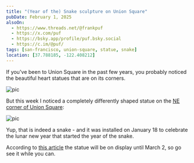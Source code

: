 ```yaml
---
title: "(Year of the) Snake sculpture on Union Square"
pubDate: February 1, 2025
alsoOn:
  - https://www.threads.net/@frankpuf
  - https://x.com/puf
  - https://bsky.app/profile/puf.bsky.social
  - https://c.im/@puf/
tags: [san-francisco, union-square, statue, snake]
location: [37.788185, -122.408212]
---
```


If you've been to Union Square in the past few years, you probably noticed the beautiful heart statues that are on its corners.

![pic](https://i.imgur.com/V2bSy7h.png)

But this week I noticed a completely differently shaped statue on the [NE corner of Union Square](https://maps.app.goo.gl/oC7uKAnBHX9NJ4qt6):

![pic](https://i.imgur.com/0nYdO5s.png)

Yup, that is indeed a snake - and it was installed on January 18 to celebrate the lunar new year that started the year of the snake.

According to [this article](https://sf.funcheap.com/sfs-2025-lunar-new-year-snake-statue-parade-jan-18-mar-2/) the statue will be on display until March 2, so go see it while you can.
